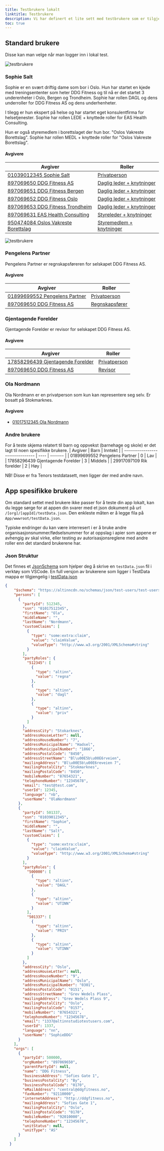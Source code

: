 ```yaml
---
title: Testbrukere lokalt
linktitle: Testbrukere
description: Vi har definert et lite sett med testbrukere som er tilgjengelig for lokal test.
toc: true
---
```


## Standard brukere

Disse kan man velge når man logger inn i lokal test.

![testbrukere](userselection.png "Valg av testbrukere")

### Sophie Salt

Sophie er en svært driftig dame som bor i Oslo. Hun har startet en kjede med treningsententer som heter DDG Fitness og til nå er det startet 3 underenheter i Oslo, Bergen og Trondheim.
Sophie har rollen DAGL og dens underroller for DDG Fitness AS og dens underhenheter.

I tilegg er hun ekspert på helse og har startet eget konsulentfirma for helsetjenester. Sophie har rollen LEDE + knyttede roller for EAS Health Consulting.

Hun er også styremedlem i borettslaget der hun bor. "Oslos Vakreste Borettslag".  Sophie har rollen MEDL + knyttede roller for "Oslos Vakreste Borettslag".

#### Avgivere

| Avgiver                                                                                                                       | Roller                                                                                                                                        |
| ----------------------------------------------------------------------------------------------------------------------------- | --------------------------------------------------------------------------------------------------------------------------------------------- |
| [01039012345 Sophie Salt](https://github.com/Altinn/app-localtest/blob/main/testdata/Register/Person/01039012345.json)        | [Privatperson](https://github.com/Altinn/app-localtest/blob/main/testdata/authorization/roles/User_1337/party_501337/roles.json)              |
| [897069650 DDG Fitness AS](https://github.com/Altinn/app-localtest/blob/main/testdata/Register/Org/897069650.json)            | [Daglig leder + knytninger](https://github.com/Altinn/app-localtest/blob/main/testdata/authorization/roles/User_1337/party_500000/roles.json) |
| [897069651 DDG Fitness Bergen](https://github.com/Altinn/app-localtest/blob/main/testdata/Register/Org/897069652.json)        | [Daglig leder + knytninger](https://github.com/Altinn/app-localtest/blob/main/testdata/authorization/roles/User_1337/party_500001/roles.json) |
| [897069652 DDG Fitness Oslo](https://github.com/Altinn/app-localtest/blob/main/testdata/Register/Org/897069651.json)          | [Daglig leder + knytninger](https://github.com/Altinn/app-localtest/blob/main/testdata/authorization/roles/User_1337/party_500002/roles.json) |
| [897069653 DDG Fitness Trondheim](https://github.com/Altinn/app-localtest/blob/main/testdata/Register/Org/897069653.json)     | [Daglig leder + knytninger](https://github.com/Altinn/app-localtest/blob/main/testdata/authorization/roles/User_1337/party_500003/roles.json) |
| [897069631 EAS Health Consulting](https://github.com/Altinn/app-localtest/blob/main/testdata/Register/Org/897069631.json)     | [Styreleder + knytninger](https://github.com/Altinn/app-localtest/blob/main/testdata/authorization/roles/User_1337/party_500600/roles.json)   |
| [950474084 Oslos Vakreste Borettslag](https://github.com/Altinn/app-localtest/blob/main/testdata/Register/Org/950474084.json) | [Styremedlem + knytninger](https://github.com/Altinn/app-localtest/blob/main/testdata/authorization/roles/User_1337/party_500700/roles.json)  |

![testbrukere](selectparty.png "Avgiver valg Sophie Salt")

### Pengelens Partner

Pengelens Partner er regnskapsføreren for selskapet DDG Fitness AS.

#### Avgivere

| Avgiver                                                                                                                      | Roller                                                                                                                             |
| ---------------------------------------------------------------------------------------------------------------------------- | ---------------------------------------------------------------------------------------------------------------------------------- |
| [01899699552 Pengelens Partner](https://github.com/Altinn/app-localtest/blob/main/testdata/Register/Person/01899699552.json) | [Privatperson](https://github.com/Altinn/app-localtest/blob/main/testdata/authorization/roles/User_1001/party_510001/roles.json)   |
| [897069650 DDG Fitness AS](https://github.com/Altinn/app-localtest/blob/main/testdata/Register/Org/897069650.json)           | [Regnskapsfører](https://github.com/Altinn/app-localtest/blob/main/testdata/authorization/roles/User_1001/party_500000/roles.json) |

### Gjentagende Forelder

Gjentagende Forelder er revisor for selskapet DDG Fitness AS.

#### Avgivere

| Avgiver                                                                                                                         | Roller                                                                                                                           |
| ------------------------------------------------------------------------------------------------------------------------------- | -------------------------------------------------------------------------------------------------------------------------------- |
| [17858296439 Gjentagende Forelder](https://github.com/Altinn/app-localtest/blob/main/testdata/Register/Person/17858296439.json) | [Privatperson](https://github.com/Altinn/app-localtest/blob/main/testdata/authorization/roles/User_1002/party_510002/roles.json) |
| [897069650 DDG Fitness AS](https://github.com/Altinn/app-localtest/blob/main/testdata/Register/Org/897069650.json)              | [Revisor](https://github.com/Altinn/app-localtest/blob/main/testdata/authorization/roles/User_1002/party_500000/roles.json)      |

### Ola Nordmann

Ola Nordmann er en privatperson som kun kan representere seg selv.
Er bosatt på Stokmarknes.

#### Avgivere

- [01017512345 Ola Nordmann](https://github.com/Altinn/app-localtest/blob/main/testdata/Register/Person/01017512345.json)

### Andre brukere

For å teste skjema relatert til barn og oppvekst (barnehage og skole) er det lagt til noen spesifikke brukere.
| Avgiver                          | Barn | Inntekt |
| -------------------------------- | ---- | ------- |
| 01899699552 Pengelens Partner    | 0    | Lav     |
| 17858296439 Gjentagende Forelder | 3    | Middels |
| 29917097109 Rik forelder         | 2    | Høy     |

NB! Disse er fra Tenors testdatasett, men ligger der med andre navn.

## App spesifikke brukere

Om standard settet med brukere ikke passer for å teste din app lokalt, kan du legge sørge for at appen din svarer med et
json dokument på url `/[org]/[appId]/testData.json`. Den enkleste måten er å legge fila på `App/wwwroot/testData.json`.

Typiske endringer du kan være interresert i er å bruke andre organisasjonsnummer/fødselsnummer for at oppslag i apier som
appene er avhengig av skal virke, eller testing av autorisasjonsreglene med andre roller enn det standard brukerene har.

### Json Struktur

Det finnes et [JsonSchema](https://altinncdn.no/schemas/json/test-users/test-users.schema.v1.json) som hjelper deg å skrive
en `testData.json` fil i verktøy som VSCode. En full versjon av brukerene som ligger i TestData mappa er tilgjengelig i
[testData.json](testData.json)

```json
{
    "$schema": "https://altinncdn.no/schemas/json/test-users/test-users.schema.v1.json",
    "persons": [
      {
        "partyId": 512345,
        "ssn": "01017512345",
        "firstName": "Ola",
        "middleName": "",
        "lastName": "Nordmann",
        "customClaims": [
          {
            "type": "some:extra:claim",
            "value": "claimValue",
            "valueType": "http://www.w3.org/2001/XMLSchema#string"
          }
        ],
        "partyRoles": {
          "512345": [
            {
              "type": "altinn",
              "value": "regna"
            },
            {
              "type": "altinn",
              "value": "dagl"
            },
            {
              "type": "altinn",
              "value": "priv"
            }
          ]
        },
        "addressCity": "Stokarknes",
        "addressHouseLetter": null,
        "addressHouseNumber": "7",
        "addressMunicipalName": "Hadsel",
        "addressMunicipalNumber": "1866",
        "addressPostalCode": "8450",
        "addressStreetName": "Bl\u00E5b\u00E6rveien",
        "mailingAddress": "Bl\u00E5b\u00E6reveien 7",
        "mailingPostalCity": "Stokmarknes",
        "mailingPostalCode": "8450",
        "mobileNumber": "87654321",
        "telephoneNumber": "12345678",
        "email": "test@test.com",
        "userId": 12345,
        "language": "nb",
        "userName": "OlaNordmann"
      },
      {
        "partyId": 501337,
        "ssn": "01039012345",
        "firstName": "Sophie",
        "middleName": "",
        "lastName": "Salt",
        "customClaims": [
          {
            "type": "some:extra:claim",
            "value": "claimValue",
            "valueType": "http://www.w3.org/2001/XMLSchema#string"
          }
        ],
        "partyRoles": {
          "500000": [
            {
              "type": "altinn",
              "value": "DAGL"
            },
            {
              "type": "altinn",
              "value": "UTINN"
            }
          ],
          "501337": [
            {
              "type": "altinn",
              "value": "PRIV"
            },
            {
              "type": "altinn",
              "value": "UTINN"
            }
          ]
        },
        "addressCity": "Oslo",
        "addressHouseLetter": null,
        "addressHouseNumber": "9",
        "addressMunicipalName": "Oslo",
        "addressMunicipalNumber": "0301",
        "addressPostalCode": "0151",
        "addressStreetName": "Grev Wedels Plass",
        "mailingAddress": "Grev Wedels Plass 9",
        "mailingPostalCity": "Oslo",
        "mailingPostalCode": "0157",
        "mobileNumber": "87654321",
        "telephoneNumber": "12345678",
        "email": "1337@altinnstudiotestusers.com",
        "userId": 1337,
        "language": "nn",
        "userName": "SophieDDG"
      }
    ],
    "orgs": [
      {
        "partyId": 500000,
        "orgNumber": "897069650",
        "parentPartyId": null,
        "name": "DDG Fitness",
        "businessAddress": "Sofies Gate 1",
        "businessPostalCity": "By",
        "businessPostalCode": "0170",
        "eMailAddress": "central@ddgfitness.no",
        "faxNumber": "92110000",
        "internetAddress": "http://ddgfitness.no",
        "mailingAddress": "Sofies Gate 1",
        "mailingPostalCity": "Oslo",
        "mailingPostalCode": "0170",
        "mobileNumber": "92010000",
        "telephoneNumber": "12345678",
        "unitStatus": null,
        "unitType": "AS"
      }
    ]
  }
```
